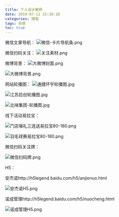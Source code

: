 ```yaml
---
title: 个人设计案例
date: 2019-07-11 15:30:18
categories: 随笔
tags: 杂感
toc: true
---
```

微信文章导航：
![微信-卡片导航条.png](http://upload-images.jianshu.io/upload_images/29336-1b350f71eebe8e63.png?imageMogr2/auto-orient/strip%7CimageView2/2/w/1240)


微信扫码关注：
![关注素材.png](http://upload-images.jianshu.io/upload_images/29336-c24933f6b7c5d0c0.png?imageMogr2/auto-orient/strip%7CimageView2/2/w/1240)

微博背景：
![大微博封面.png](http://upload-images.jianshu.io/upload_images/29336-b5e316aa66f56247.png?imageMogr2/auto-orient/strip%7CimageView2/2/w/1240)

![大微博背景.png](http://upload-images.jianshu.io/upload_images/29336-f967b4788be39653.png?imageMogr2/auto-orient/strip%7CimageView2/2/w/1240)


网站轮播图：
![通捷环宇轮播图.jpg](http://upload-images.jianshu.io/upload_images/29336-c1b71cea2bc974a9.jpg?imageMogr2/auto-orient/strip%7CimageView2/2/w/1240)

![江苏启创轮播图.jpg](http://upload-images.jianshu.io/upload_images/29336-b82e0a5a1f41ba37.jpg?imageMogr2/auto-orient/strip%7CimageView2/2/w/1240)

![北味集团-轮播图.jpg](http://upload-images.jianshu.io/upload_images/29336-27912f7cfaaecbc0.jpg?imageMogr2/auto-orient/strip%7CimageView2/2/w/1240)


线下活动易拉宝：

![门店壕礼三连送易拉宝80-180.png](http://upload-images.jianshu.io/upload_images/29336-d4fefcb2572f0180.png?imageMogr2/auto-orient/strip%7CimageView2/2/w/1240)


![羽毛球赛易拉宝80-180.png](http://upload-images.jianshu.io/upload_images/29336-9bd12dbad8765f7f.png?imageMogr2/auto-orient/strip%7CimageView2/2/w/1240)


微信扫码关注牌：


![微信扫码牌.png](http://upload-images.jianshu.io/upload_images/29336-b13cc28bf98e4f51.png?imageMogr2/auto-orient/strip%7CimageView2/2/w/1240)

H5：

安杰诺http://h5legend.baidu.com/h5/anjienuo.html

![安杰诺H5.png](http://upload-images.jianshu.io/upload_images/29336-982c6c3e1c3a9ffa.png?imageMogr2/auto-orient/strip%7CimageView2/2/w/1240)


诺成管理http://h5legend.baidu.com/h5/nuocheng.html


![诺成管理H5.png](http://upload-images.jianshu.io/upload_images/29336-1e9552e94b5a3c10.png?imageMogr2/auto-orient/strip%7CimageView2/2/w/1240)
